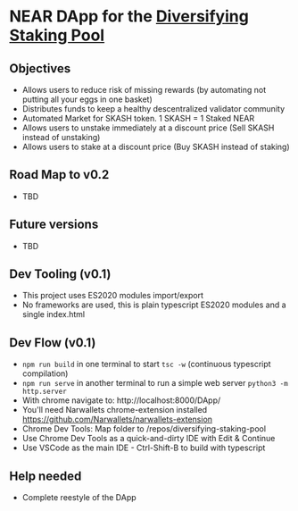 # NEAR DApp for the [Diversifying Staking Pool](https://github.com/Narwallets/diversifying-staking-pool.git)

## Objectives
* Allows users to reduce risk of missing rewards (by automating not putting all your eggs in one basket)
* Distributes funds to keep a healthy descentralized validator community
* Automated Market for SKASH token. 1 SKASH = 1 Staked NEAR
* Allows users to unstake immediately at a discount price (Sell SKASH instead of unstaking)
* Allows users to stake at a discount price (Buy SKASH instead of staking)

## Road Map to v0.2

* TBD

## Future versions

* TBD

## Dev Tooling (v0.1)
* This project uses ES2020 modules import/export
* No frameworks are used, this is plain typescript ES2020 modules and a single index.html

## Dev Flow (v0.1)
* `npm run build` in one terminal to start `tsc -w` (continuous typescript compilation)
* `npm run serve` in another terminal to run a simple web server `python3 -m http.server`
* With chrome navigate to: http://localhost:8000/DApp/
* You'll need Narwallets chrome-extension installed https://github.com/Narwallets/narwallets-extension
* Chrome Dev Tools: Map folder to /repos/diversifying-staking-pool
* Use Chrome Dev Tools as a quick-and-dirty IDE with Edit & Continue
* Use VSCode as the main IDE - Ctrl-Shift-B to build with typescript

## Help needed

* Complete reestyle of the DApp


